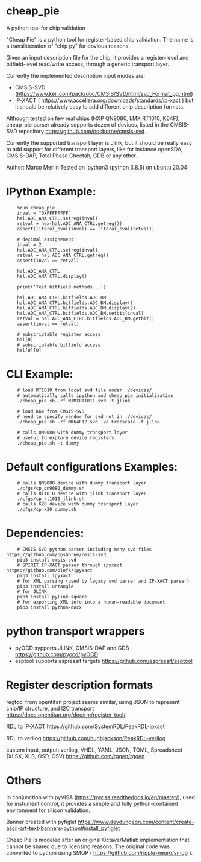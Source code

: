 # cheap_pie
A python tool for chip validation

"Cheap Pie" is a python tool for register-based chip validation.
The name is a translitteration of "chip py" for obvious reasons.

Given an input description file for the chip, it provides a register-level and 
bitfield-level read/write access, through a generic transport layer.

Currently the implemented description input modes are:
- CMSIS-SVD (https://www.keil.com/pack/doc/CMSIS/SVD/html/svd_Format_pg.html)
- IP-XACT ( https://www.accellera.org/downloads/standards/ip-xact )
but it should be relatively easy to add different chip description formats.

Although tested on few real chips (NXP QN9080, I.MX RT1010, K64F),
cheap_pie parser already supports dozen of devices, listed in the CMSIS-SVD 
repository https://github.com/posborne/cmsis-svd .

Currently the supported transport layer is Jlink, but it should be really easy
to add support for different transport layers, like for instance openSDA, 
CMSIS-DAP, Total Phase Cheetah, GDB or any other.

Author: Marco Merlin
Tested on ipython3 (python 3.8.5) on ubuntu 20.04

# IPython Example:
        %run cheap_pie
        inval = "0xFFFFFFFF"
        hal.ADC_ANA_CTRL.setreg(inval)
        retval = hex(hal.ADC_ANA_CTRL.getreg())
        assert(literal_eval(inval) == literal_eval(retval))

        # decimal assignement        
        inval = 2
        hal.ADC_ANA_CTRL.setreg(inval)
        retval = hal.ADC_ANA_CTRL.getreg()        
        assert(inval == retval)
        
        hal.ADC_ANA_CTRL
        hal.ADC_ANA_CTRL.display()
                
        print('Test bitfield methods...')
        
        hal.ADC_ANA_CTRL.bitfields.ADC_BM
        hal.ADC_ANA_CTRL.bitfields.ADC_BM.display()
        hal.ADC_ANA_CTRL.bitfields.ADC_BM.display(2)
        hal.ADC_ANA_CTRL.bitfields.ADC_BM.setbit(inval)
        retval = hal.ADC_ANA_CTRL.bitfields.ADC_BM.getbit()
        assert(inval == retval)

        # subscriptable register access
        hal[0]
        # subscriptable bitfield access
        hal[0][0]

# CLI Example:
        # load RT1010 from local svd file under ./devices/
        # automatically calls ipython and cheap_pie initialization
        ./cheap_pie.sh -rf MIMXRT1011.svd -t jlink

        # load K64 from CMSIS-SVD
        # need to specify vendor for svd not in ./devices/
        ./cheap_pie.sh -rf MK64F12.svd -ve Freescale -t jlink

        # calls QN9080 with dummy transport layer 
        # useful to explore device registers
        ./cheap_pie.sh -t dummy

# Default configurations Examples:
        # calls QN9080 device with dummy transport layer
        ./cfgs/cp_qn9080_dummy.sh
        # calls RT1010 device with jlink transport layer
        ./cfgs/cp_rt1010_jlink.sh
        # calls K20 device with dummy transport layer
        ./cfgs/cp_k20_dummy.sh

# Dependencies:
        # CMSIS-SVD python parser including many svd files https://github.com/posborne/cmsis-svd
        pip3 install cmsis-svd
        # SPIRIT IP-XACT parser through ipyxact https://github.com/olofk/ipyxact
        pip3 install ipyxact
        # for XML parsing (used by legacy svd parser and IP-XACT parser)
        pip3 install untangle
        # for JLINK
        pip3 install pylink-square
        # for exporting XML info into a human-readable document
        pip3 install python-docx

# python transport wrappers
- pyOCD sypports JLINK, CMSIS-DAP and GDB https://github.com/pyocd/pyOCD
- esptool supports espressif targets https://github.com/espressif/esptool

# Register description formats
regtool from opentitan project seems similar, using JSON to represent chip/IP structure, and I2C transport
https://docs.opentitan.org/doc/rm/register_tool/

RDL to IP-XACT
https://github.com/SystemRDL/PeakRDL-ipxact

RDL to verilog
https://github.com/hughjackson/PeakRDL-verilog

custom input, output: verilog, VHDL, YAML, JSON, TOML, Spreadsheet (XLSX, XLS, OSD, CSV)
https://github.com/rggen/rggen
	
# Others	
In conjunction with pyVISA (https://pyvisa.readthedocs.io/en/master/), used for 
instument control, it provides a simple and fully python-contained environment
for silicon validation.

Banner created with pyfiglet
https://www.devdungeon.com/content/create-ascii-art-text-banners-python#install_pyfiglet

Cheap Pie is modeled after an original Octave/Matlab implementation that cannot
be shared due to licensing reasons. The original code was converted to python
using SMOP ( https://github.com/ripple-neuro/smop ).